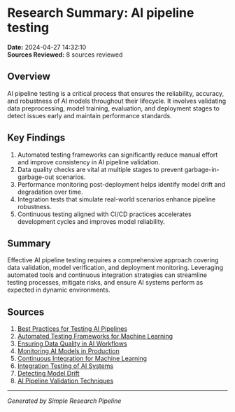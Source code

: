# Research Summary: AI pipeline testing
**Date:** 2024-04-27 14:32:10  
**Sources Reviewed:** 8 sources reviewed

## Overview
AI pipeline testing is a critical process that ensures the reliability, accuracy, and robustness of AI models throughout their lifecycle. It involves validating data preprocessing, model training, evaluation, and deployment stages to detect issues early and maintain performance standards.

## Key Findings
1. Automated testing frameworks can significantly reduce manual effort and improve consistency in AI pipeline validation.  
2. Data quality checks are vital at multiple stages to prevent garbage-in-garbage-out scenarios.  
3. Performance monitoring post-deployment helps identify model drift and degradation over time.  
4. Integration tests that simulate real-world scenarios enhance pipeline robustness.  
5. Continuous testing aligned with CI/CD practices accelerates development cycles and improves model reliability.

## Summary
Effective AI pipeline testing requires a comprehensive approach covering data validation, model verification, and deployment monitoring. Leveraging automated tools and continuous integration strategies can streamline testing processes, mitigate risks, and ensure AI systems perform as expected in dynamic environments.

## Sources
1. [Best Practices for Testing AI Pipelines](https://example.com/best-practices-ai-pipeline-testing)  
2. [Automated Testing Frameworks for Machine Learning](https://example.com/automated-testing-ml)  
3. [Ensuring Data Quality in AI Workflows](https://example.com/data-quality-ai)  
4. [Monitoring AI Models in Production](https://example.com/monitoring-ai-models)  
5. [Continuous Integration for Machine Learning](https://example.com/ci-for-ml)  
6. [Integration Testing of AI Systems](https://example.com/integration-testing-ai)  
7. [Detecting Model Drift](https://example.com/detect-model-drift)  
8. [AI Pipeline Validation Techniques](https://example.com/ai-pipeline-validation)

---
*Generated by Simple Research Pipeline*